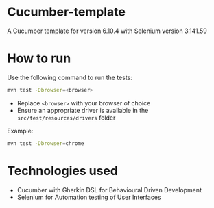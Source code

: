 # Cucumber-template
A Cucumber template for version 6.10.4 with Selenium version 3.141.59

# How to run

Use the following command to run the tests:

```sh
mvn test -Dbrowser=<browser>
```

- Replace `<browser>` with your browser of choice
- Ensure an appropriate driver is available in the `src/test/resources/drivers` folder

Example:

```sh
mvn test -Dbrowser=chrome
```

# Technologies used

- Cucumber with Gherkin DSL for Behavioural Driven Development
- Selenium for Automation testing of User Interfaces